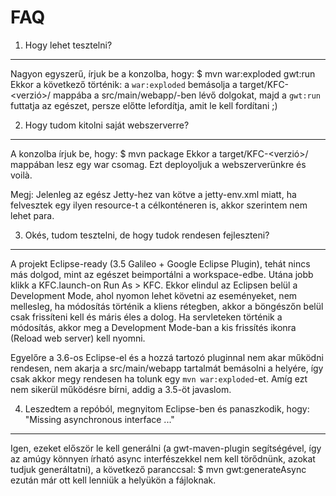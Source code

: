 FAQ
===

1. Hogy lehet tesztelni?
------------------------

  Nagyon egyszerű, írjuk be a konzolba, hogy:
    $ mvn war:exploded gwt:run
  Ekkor a következő történik: a `war:exploded` bemásolja a target/KFC-<verzió>/ mappába a
  src/main/webapp/-ben lévő dolgokat, majd a `gwt:run` futtatja az egészet, persze előtte lefordítja,
  amit le kell fordítani ;)

2. Hogy tudom kitolni saját webszerverre?
-----------------------------------------

  A konzolba írjuk be, hogy:
    $ mvn package
  Ekkor a target/KFC-<verzió>/ mappában lesz egy war csomag. Ezt deployoljuk a webszerverünkre és voilà.
  
  Megj: Jelenleg az egész Jetty-hez van kötve a jetty-env.xml miatt, ha felvesztek egy ilyen resource-t
  a célkonténeren is, akkor szerintem nem lehet para.

3. Okés, tudom tesztelni, de hogy tudok rendesen fejleszteni?
-------------------------------------------------------------

  A projekt Eclipse-ready (3.5 Galileo + Google Eclipse Plugin), tehát nincs más dolgod, mint az egészet
  beimportálni a workspace-edbe. Utána jobb klikk a KFC.launch-on Run As > KFC. Ekkor elindul az Eclipsen
  belül a Development Mode, ahol nyomon lehet követni az eseményeket, nem mellesleg, ha módosítás történik
  a kliens rétegben, akkor a böngészőn belül csak frissíteni kell és máris éles a dolog. Ha servleteken
  történik a módosítás, akkor meg a Development Mode-ban a kis frissítés ikonra (Reload web server) kell
  nyomni.
  
  Egyelőre a 3.6-os Eclipse-el és a hozzá tartozó pluginnal nem akar működni rendesen, nem akarja a
  src/main/webapp tartalmát bemásolni a helyére, így csak akkor megy rendesen ha tolunk egy `mvn war:exploded`-et.
  Amíg ezt nem sikerül működésre bírni, addig a 3.5-öt javaslom.

4. Leszedtem a repóból, megnyitom Eclipse-ben és panaszkodik, hogy: "Missing asynchronous interface ..."
--------------------------------------------------------------------------------------------------------

  Igen, ezeket először le kell generálni (a gwt-maven-plugin segítségével, így az amúgy könnyen írható 
  async interfészekkel nem kell törődnünk, azokat tudjuk generáltatni), a következő paranccsal:
    $ mvn gwt:generateAsync
  ezután már ott kell lenniük a helyükön a fájloknak.
